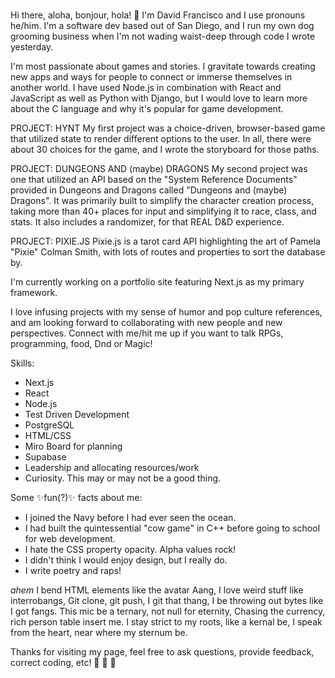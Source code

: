 ### 
Hi there, aloha, bonjour, hola! 👋 I'm David Francisco and I use pronouns he/him.
I'm a software dev based out of San Diego, and I run my own dog grooming business when I'm not wading waist-deep through code I wrote yesterday.
  
  I'm most passionate about games and stories. I gravitate towards creating new apps and ways for people to connect or immerse themselves in another world. I have used Node.js in combination with React and JavaScript as well as Python with Django, but I would love to learn more about the C language and why it's popular for game development.
  
  PROJECT: HYNT
  My first project was a choice-driven, browser-based game that utilized state to render different options to the user. In all, there were about 30 choices for the game, and I wrote the storyboard for those paths.

  PROJECT: DUNGEONS AND (maybe) DRAGONS
  My second project was one that utilized an API based on the "System Reference Documents" provided in Dungeons and Dragons called "Dungeons and (maybe) Dragons". It was primarily built to simplify the character creation process, taking more than 40+ places for input and simplifying it to race, class, and stats. It also includes a randomizer, for that REAL D&D experience.
  
  PROJECT: PIXIE.JS
  Pixie.js is a tarot card API highlighting the art of Pamela "Pixie" Colman Smith, with lots of routes and properties to sort the database by.
  
  I'm currently working on a portfolio site featuring Next.js as my primary framework. 
  
  I love infusing projects with my sense of humor and pop culture references, and am looking forward to collaborating with new people and new perspectives. Connect with me/hit me up if you want to talk RPGs, programming, food, Dnd or Magic!

Skills:
- Next.js
- React
- Node.js
- Test Driven Development
- PostgreSQL
- HTML/CSS
- Miro Board for planning
- Supabase
- Leadership and allocating resources/work
- Curiosity. This may or may not be a good thing.

Some ✨fun(?)✨ facts about me:
- I joined the Navy before I had ever seen the ocean.
- I had built the quintessential "cow game" in C++ before going to school for web development.
- I hate the CSS property opacity. Alpha values rock!
- I didn't think I would enjoy design, but I really do.
- I write poetry and raps!

*ahem*
I bend HTML elements like the avatar Aang,
I love weird stuff like interrobangs,
Git clone, git push, I git that thang,
I be throwing out bytes like I got fangs.
This mic be a ternary, not null for eternity,
Chasing the currency, rich person table insert me.
I stay strict to my roots, like a kernal be,
I speak from the heart, near where my sternum be.

Thanks for visiting my page, feel free to ask questions, provide feedback, correct coding, etc!  👋  👋  👋 


<!--
**dfrancisco26/dfrancisco26** is a ✨ _special_ ✨ repository because its `README.md` (this file) appears on your GitHub profile.

Here are some ideas to get you started:

- 🔭 I’m currently working on ...
- 🌱 I’m currently learning ...
- 👯 I’m looking to collaborate on ...
- 🤔 I’m looking for help with ...
- 💬 Ask me about ...
- 📫 How to reach me: ...
- 😄 Pronouns: ...
- ⚡ Fun fact: ...
-->
